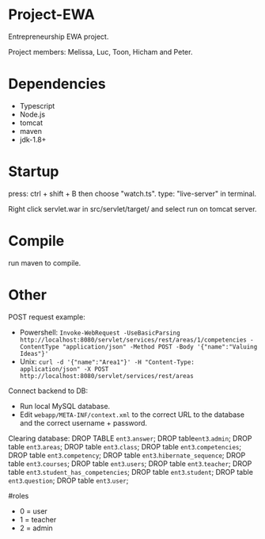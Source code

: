 # Project-EWA
Entrepreneurship EWA project.

Project members: Melissa, Luc, Toon, Hicham and Peter.

# Dependencies
 - Typescript
 - Node.js
 - tomcat
 - maven
 - jdk-1.8+

# Startup
press: ctrl + shift + B then choose "watch.ts".
type: "live-server" in terminal.

Right click servlet.war in src/servlet/target/ and select run on tomcat server.

# Compile
run maven to compile.

# Other
POST request example:
 - Powershell: `Invoke-WebRequest -UseBasicParsing http://localhost:8080/servlet/services/rest/areas/1/competencies -ContentType "application/json" -Method POST -Body '{"name":"Valuing Ideas"}'`
 - Unix: `curl -d '{"name":"Area1"}' -H "Content-Type: application/json" -X POST http://localhost:8080/servlet/services/rest/areas`

Connect backend to DB:
 - Run local MySQL database.
 - Edit `webapp/META-INF/context.xml` to the correct URL to the database and the correct username + password.

Clearing database:
DROP TABLE `ent3`.`answer`;
DROP table`ent3`.`admin`; 
DROP table `ent3`.`areas`; 
DROP table `ent3`.`class`; 
DROP table `ent3`.`competencies`; 
DROP table `ent3`.`competency`; 
DROP table `ent3`.`hibernate_sequence`; 
DROP table `ent3`.`courses`; 
DROP table `ent3`.`users`; 
DROP table `ent3`.`teacher`; 
DROP table `ent3`.`student_has_competencies`; 
DROP table `ent3`.`student`; 
DROP table `ent3`.`question`; 
DROP table `ent3`.`user`;

#roles
- 0 = user
- 1 = teacher
- 2 = admin